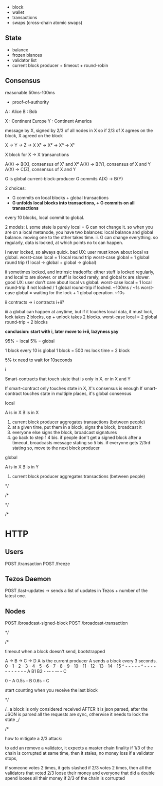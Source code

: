 - block
- wallet
- transactions
- swaps (cross-chain atomic swaps)

## State

- balance
- frozen blances
- validator list
- current block producer + timeout + round-robin

## Consensus

reasonable 50ms-100ms

- proof-of-authority

A : Alice
B : Bob

X : Continent Europe
Y : Continent America

message by X, signed by 2/3 of all nodes in X
so if 2/3 of X agrees on the block, X agreed on the block

X -> Y -> Z -> X
X¹ -> X² -> X³ -> X¹

X block for X -> X transanctions

A(X) -> B(X), consensus of X¹ and X²
A(X) -> B(Y), consensus of X and Y
A(X) -> C(Z), consensus of X and Y

G is global current-block-producer
G commits A(X) -> B(Y)

2 choices:

- G commits on local blocks + global transactions
- **G unfolds local blocks into transactions, + G commits on all transactions**

every 10 blocks, local commit to global.

2 models:
i. some state is purely local = G can not change it. so when you are on a local metanode, you have two balances: local balance and global balance. moving one to the other takes time.
ii. G can change everything. so regularly, data is locked, at which points no tx can happen.

i
never locked, so always quick. bad UX: user must know about local vs global.
worst-case local = 1 local round trip
worst-case global = 1 global round trip (1 local -> global + global -> global)

ii
sometimes locked, and intrinsic tradeoffs: either stuff is locked regularly,
and local tx are slower. or stuff is locked rarely, and global tx are slower.
good UX: user don't care about local vs global.
worst-case local = 1 local round-trip if not locked / 1 global round-trip if locked. ~100ms / ~1s
worst-case global = waiting for the lock + 1 global operation. ~10s

ii contracts -> i contracts
i+ii?

iii
a global can happen at anytime, but if it touches local data,
it must lock, lock takes 2 blocks, op + unlock takes 2 blocks.
worst-case local = 2 global round-trip + 2 blocks

**conclusion: start with i, later move to i+ii, lazyness yay**

95% = local
5% = global

1 block every 10 is global
1 block = 500 ms
lock time = 2 block

5% tx need to wait for 10seconds

i

Smart-contracts that touch state that is only in X, or in X and Y

If smart-contract only touches state in X, X's consensus is enough
If smart-contract touches state in multiple places, it's global consensus

local

A is in X
B is in X

1.  current block producer aggregates transactions (between people)
2.  at a given time, put them in a block, signs the block, broadcast it
3.  everyone else signs the block, broadcast signatures
4.  go back to step 1
    4 bis. if people don't get a signed block after a timeout, broadcasts message stating so
    5 bis. if everyone gets 2/3rd stating so, move to the next block producer

global

A is in X
B is in Y

1.  current block producer aggregates transactions (between people)

\*/

/\*

\*/

/\*

# HTTP

## Users

POST /transaction
POST /freeze

## Tezos Daemon

POST /last-updates
-> sends a list of updates in Tezos + number of the latest one.

## Nodes

POST /broadcast-signed-block
POST /broadcast-transaction

\*/

/\*

timeout when a block doesn't send, bootstrapped

A -> B -> C -> D
A is the current producer
A sends a block every 3 seconds.
0 - 1 - 2 - 3 - 4 - 5 - 6 - 7 - 8 - 9 - 10 - 11 - 12 - 13 - 14 - 15
^ - - - - - ^ - - - - - - - - - - - A
B1 B2 - -- - -- - C

0 - A
0.5s - B
0.6s - C

start counting when you receive the last block

\*/

/_
a block is only considered received AFTER it is json parsed,
after the JSON is parsed all the requests are sync,
otherwise it needs to lock the state
_/

/\*

how to mitigate a 2/3 attack:

to add an remove a validator, it expects a master chain finality
if 1/3 of the chain is corrupted at same time, then it stales, no money loss
if a validator stops,

if someone votes 2 times, it gets slashed
if 2/3 votes 2 times, then all the validators that voted 2/3 loose their money and
everyone that did a double spend looses all their money
if 2/3 of the chain is corrupted
